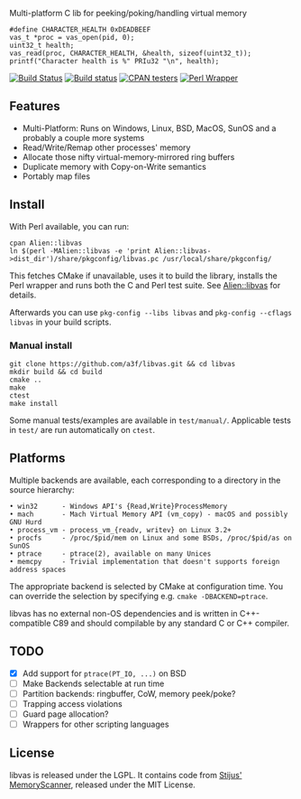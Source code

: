 Multi-platform C lib for peeking/poking/handling virtual memory

    #define CHARACTER_HEALTH 0xDEADBEEF
    vas_t *proc = vas_open(pid, 0);
    uint32_t health;
    vas_read(proc, CHARACTER_HEALTH, &health, sizeof(uint32_t));
    printf("Character health is %" PRIu32 "\n", health);

[![Build Status](https://travis-ci.org/a3f/libvas.svg?branch=master)](https://travis-ci.org/a3f/libvas)
[![Build status](https://ci.appveyor.com/api/projects/status/q68mvjmksaide04c/branch/master?svg=true)](https://ci.appveyor.com/project/a3f/libvas/branch/master)
[![CPAN testers](https://img.shields.io/badge/CPAN%20Testers-Alien::libvas-orange.svg)](http://www.cpantesters.org/distro/A/Alien-libvas.html)
[![Perl Wrapper](https://img.shields.io/badge/Perl%20Wrapper-Proc%3A%3AMemory-blue.svg)](https://metacpan.org/pod/Proc::Memory)


## Features

- Multi-Platform: Runs on Windows, Linux, BSD, MacOS, SunOS and a probably a couple more systems
- Read/Write/Remap other processes' memory
- Allocate those nifty virtual-memory-mirrored ring buffers
- Duplicate memory with Copy-on-Write semantics
- Portably map files

## Install

With Perl available, you can run:

    cpan Alien::libvas
    ln $(perl -MAlien::libvas -e 'print Alien::libvas->dist_dir')/share/pkgconfig/libvas.pc /usr/local/share/pkgconfig/

This fetches CMake if unavailable, uses it to build the library, installs the Perl wrapper and runs both the C and Perl test suite. See [Alien::libvas] for details.

Afterwards you can use `pkg-config --libs libvas` and `pkg-config --cflags libvas` in your build scripts.

### Manual install

    git clone https://github.com/a3f/libvas.git && cd libvas
    mkdir build && cd build
    cmake ..
    make
    ctest
    make install

Some manual tests/examples are available in `test/manual/`. Applicable tests in `test/` are run automatically on `ctest`.

## Platforms

Multiple backends are available, each corresponding to a directory in the source hierarchy:

    • win32      - Windows API's {Read,Write}ProcessMemory
    • mach       - Mach Virtual Memory API (vm_copy) - macOS and possibly GNU Hurd
    • process_vm - process_vm_{readv, writev} on Linux 3.2+
    • procfs     - /proc/$pid/mem on Linux and some BSDs, /proc/$pid/as on SunOS
    • ptrace     - ptrace(2), available on many Unices
    • memcpy     - Trivial implementation that doesn't supports foreign address spaces

The appropriate backend is selected by CMake at configuration time. You can override the selection by specifying e.g. `cmake -DBACKEND=ptrace`.

libvas has no external non-OS dependencies and is written in C++-compatible C89 and should compilable by any standard C or C++ compiler.

## TODO

- [X] Add support for `ptrace(PT_IO, ...)` on BSD
- [ ] Make Backends selectable at run time
- [ ] Partition backends: ringbuffer, CoW, memory peek/poke?
- [ ] Trapping access violations
- [ ] Guard page allocation?
- [ ] Wrappers for other scripting languages

## License

libvas is released under the LGPL. It contains code from [Stijus' MemoryScanner], released under the MIT License.

[Proc::Memory]: https://metacpan.org/pod/Proc::Memory
[libpid]: https://github.com/a3f/libpid
[Alien::libvas]: https://github.com/athreef/Alien::libvas
[Stijus' MemoryScanner]: https://github.com/Stiju/MemoryScanner
